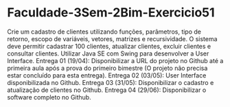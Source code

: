 # Faculdade-3Sem-2Bim-Exercicio51
Crie um cadastro de clientes utilizando funções, parâmetros, tipo de retorno, escopo de variáveis, vetores, matrizes e recursividade. O sistema deve permitir cadastrar 100 clientes, atualizar clientes, excluir clientes e consultar clientes. Utilizar Java SE com Swing para desenvolver a User Interface. 
Entrega 01 (19/04): Disponibilizar a URL do projeto no Github até a primeira aula após a prova do primeiro bimestre (O projeto não precisa estar concluído para esta entrega). 
Entrega 02 (03/05): User Interface disponibilizada no Github.
Entrega 03 (31/05): Disponibilizar o cadastro e atualização de clientes no Github.
Entrega 04 (29/06): Disponibilizar o software completo no Github.



